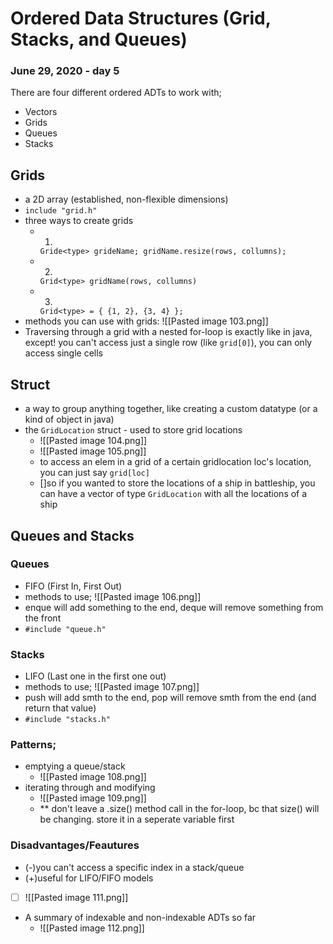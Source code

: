 # Ordered Data Structures (Grid, Stacks, and Queues)
### June 29, 2020 - day 5

There are four different ordered ADTs to work with;
- Vectors
- Grids
- Queues
- Stacks

## Grids
- a 2D array (established, non-flexible dimensions)
- `include "grid.h"`
- three ways to create grids
	- 1. 
		`Gride<type> grideName;
		gridName.resize(rows, collumns);`
	- 2. 
		`Grid<type> gridName(rows, collumns)`
	- 3. 
		`Grid<type> = { {1, 2}, {3, 4} };`
- methods you can use with grids: ![[Pasted image 103.png]]
- Traversing through a grid with a nested for-loop is exactly like in java, except! you can't access just a single row (like `grid[0]`), you can only access single cells

## Struct
- a way to group anything together, like creating a custom datatype (or a kind of object in java)
- the `GridLocation` struct - used to store grid locations
  - ![[Pasted image 104.png]]
  - ![[Pasted image 105.png]]
  - to access an elem in a grid of a certain gridlocation loc's location, you can just say `grid[loc]`
  - []so if you wanted to store the locations of a ship in battleship, you can have a vector of type `GridLocation` with all the locations of a ship

## Queues and Stacks
### Queues
- FIFO (First In, First Out)
- methods to use;
![[Pasted image 106.png]]
- enque will add something to the end, deque will remove something from the front
- `#include "queue.h"`
	
### Stacks
- LIFO (Last one in the first one out)
- methods to use;
	![[Pasted image 107.png]]
- push will add smth to the end, pop will remove smth from the end (and return that value)
- `#include "stacks.h"`

### Patterns;
- emptying a queue/stack
	- ![[Pasted image 108.png]]
- iterating through and modifying
	- ![[Pasted image 109.png]]
	- ** don't leave a .size() method call in the for-loop, bc that size() will be changing. store it in a seperate variable first

### Disadvantages/Feautures
- (-)you can't access a specific index in a stack/queue
- (+)useful for LIFO/FIFO models
- [ ] ![[Pasted image 111.png]]


- A summary of indexable and non-indexable ADTs so far
	- ![[Pasted image 112.png]]